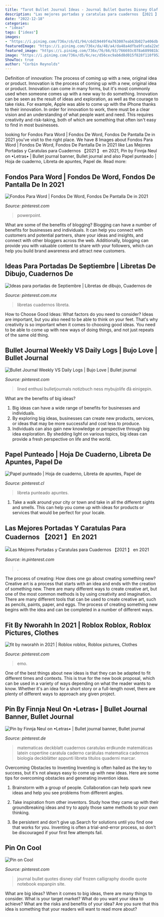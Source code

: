 ```yaml
---
title: "Tarot Bullet Journal Ideas - Journal Bullet Quotes Disney Olaf Frozen Calligraphy Doodle Quote Notebook Espanpin Site"
description: "Las mejores portadas y caratulas para cuadernos 【2021 】 en 2021"
date: "2022-12-18"
categories:
- "ideas"
tags: ["ideas"]
images:
- "https://i.pinimg.com/736x/c6/d1/94/c6d19449f4a763007eab63b027a406db.jpg"
featuredImage: "https://i.pinimg.com/736x/da/48/a4/da48a4dfba9fcada22e522ee4474bead.jpg"
featured_image: "https://i.pinimg.com/736x/76/66/93/766693c078a689981b39d923dbce6144.jpg"
image: "https://i.pinimg.com/736x/d5/6c/ec/d56cec9ab6d8d015f828f110f952e120.jpg"
ShowToc: true
author: "Corbin Reynolds"
---
```



Definition of innovation: The process of coming up with a new, original idea or product.
Innovation is the process of coming up with a new, original idea or product. Innovation can come in many forms, but it's most commonly used when someone comes up with a new way to do something. Innovation can be seen as the result of ideas and exploration, as well as the courage to take risks. For example, Apple was able to come up with the iPhone thanks to their innovation. In order for innovation to work, there must be a clear vision and an understanding of what people want and need. This requires creativity and risk-taking, both of which are something that often isn't easy to find in most businesses.

	

		
looking for Fondos Para Word | Fondos De Word, Fondos De Pantalla De in 2021 you've visit to the right place. We have 8 Images about Fondos Para Word | Fondos De Word, Fondos De Pantalla De in 2021 like Las Mejores Portadas y Caratulas para Cuadernos 【2021 】 en 2021, Pin by Finnja Neul on •Letras• | Bullet journal banner, Bullet journal and also Papel punteado | Hoja de cuaderno, Libreta de apuntes, Papel de. Read more:
		
    
## Fondos Para Word | Fondos De Word, Fondos De Pantalla De In 2021

<img loading=lazy src="https://i.pinimg.com/736x/c6/d1/94/c6d19449f4a763007eab63b027a406db.jpg" onerror="this.onerror=null;this.src='https://tse2.mm.bing.net/th?id=OIP.3psCnUlqne3qOt4ceoyTYwAAAA&amp;pid=15.1';" alt="Fondos Para Word | Fondos De Word, Fondos De Pantalla De in 2021">

_Source: pinterest.com_

>powerpoint. 

	

What are some of the benefits of blogging?
Blogging can have a number of benefits for businesses and individuals. It can help you connect with customers and potential partners, share your ideas and insights, and connect with other bloggers across the web. Additionally, blogging can provide you with valuable content to share with your followers, which can help you build brand awareness and attract new customers.

    
## Ideas Para Portadas De Septiembre | Libretas De Dibujo, Cuadernos De

<img loading=lazy src="https://i.pinimg.com/736x/15/83/40/15834078911e8dfc37fb1d57930fabd8.jpg" onerror="this.onerror=null;this.src='https://tse4.mm.bing.net/th?id=OIP.TJdh08Kc8-AtWxb-aiKLrgHaHa&amp;pid=15.1';" alt="Ideas para portadas de Septiembre | Libretas de dibujo, Cuadernos de">

_Source: pinterest.com.mx_

>libretas cuadernos libreta. 

	

How to Choose Good Ideas: What factors do you need to consider?
Ideas are important, but you also need to be able to think on your feet. That's why creativity is so important when it comes to choosing good ideas. You need to be able to come up with new ways of doing things, and not just repeats of the same old thing.

    
## Bullet Journal Weekly VS Daily Logs | Bujo Love | Bullet Journal

<img loading=lazy src="https://i.pinimg.com/736x/0c/12/58/0c125879300e5b494c0b4acfe84bc2c7.jpg" onerror="this.onerror=null;this.src='https://tse2.mm.bing.net/th?id=OIP.CnrMATrF45lxQmoGM7GT-AHaJ3&amp;pid=15.1';" alt="Bullet Journal Weekly VS Daily Logs | Bujo Love | Bullet journal">

_Source: pinterest.com_

>lined enthusi bulletjournals notizbuch ness mybujolife đã einigepin. 

	

What are the benefits of big ideas?
1. Big ideas can have a wide range of benefits for businesses and individuals. 
2. By exploring big ideas, businesses can create new products, services, or ideas that may be more successful and cost less to produce. 
3. Individuals can also gain new knowledge or perspective through big idea exploration. By shedding light on various topics, big ideas can provide a fresh perspective on life and the world.

    
## Papel Punteado | Hoja De Cuaderno, Libreta De Apuntes, Papel De

<img loading=lazy src="https://i.pinimg.com/736x/d5/6c/ec/d56cec9ab6d8d015f828f110f952e120.jpg" onerror="this.onerror=null;this.src='https://tse1.mm.bing.net/th?id=OIP.P21rEyFOXSDxfMs4q4Ry9wHaKd&amp;pid=15.1';" alt="Papel punteado | Hoja de cuaderno, Libreta de apuntes, Papel de">

_Source: pinterest.cl_

>libreta punteado apuntes. 

	

1. Take a walk around your city or town and take in all the different sights and smells. This can help you come up with ideas for products or services that would be perfect for your locale. 

    
## Las Mejores Portadas Y Caratulas Para Cuadernos 【2021 】 En 2021

<img loading=lazy src="https://i.pinimg.com/736x/1a/04/c9/1a04c9125463ddd844fdc75a61c89426.jpg" onerror="this.onerror=null;this.src='https://tse1.mm.bing.net/th?id=OIP.DJ-3bFkoMbWd2MBmniaFEgHaNK&amp;pid=15.1';" alt="Las Mejores Portadas y Caratulas para Cuadernos 【2021 】 en 2021">

_Source: in.pinterest.com_

>. 

	

The process of creating: How does one go about creating something new?
Creative art is a process that starts with an idea and ends with the creation of something new. There are many different ways to create creative art, but one of the most common methods is by using creativity and imagination. There are many different tools that can be used to create creative art, such as pencils, paints, paper, and eggs. The process of creating something new begins with the idea and can be completed in a number of different ways.

    
## Fit By Nworahh In 2021 | Roblox Roblox, Roblox Pictures, Clothes

<img loading=lazy src="https://i.pinimg.com/736x/82/08/fa/8208fa14bf11cc4b0cb54531ecefefb8.jpg" onerror="this.onerror=null;this.src='https://tse2.mm.bing.net/th?id=OIP.2E5KunStTMuhlngxfeYjdAHaQb&amp;pid=15.1';" alt="fit by nworahh in 2021 | Roblox roblox, Roblox pictures, Clothes">

_Source: pinterest.com_

>emo. 

	

One of the best things about new ideas is that they can be adapted to fit different times and contexts. This is true for the new book proposal, which can be used in a variety of ways depending on what the reader wants to know. Whether it's an idea for a short story or a full-length novel, there are plenty of different ways to approach any given project.

    
## Pin By Finnja Neul On •Letras• | Bullet Journal Banner, Bullet Journal

<img loading=lazy src="https://i.pinimg.com/736x/da/48/a4/da48a4dfba9fcada22e522ee4474bead.jpg" onerror="this.onerror=null;this.src='https://tse1.mm.bing.net/th?id=OIP.byg6vDpNaTEw-E9HbQTYfAHaO0&amp;pid=15.1';" alt="Pin by Finnja Neul on •Letras• | Bullet journal banner, Bullet journal">

_Source: pinterest.de_

>matematicas deckblatt cuadernos caratulas erdkunde matemáticas latein copertine caratula caderno carátulas matematica cadernos biologia deckblätter appunti libreta titulos quaderni marcar. 

	

Overcoming Obstacles to Inventing
Inventing is often hailed as the key to success, but it's not always easy to come up with new ideas. Here are some tips for overcoming obstacles and generating invention ideas.
1. Brainstorm with a group of people. Collaboration can help spark new ideas and help you see problems from different angles.

2. Take inspiration from other inventors. Study how they came up with their groundbreaking ideas and try to apply those same methods to your own thinking.

3. Be persistent and don't give up.Search for solutions until you find one that works for you. Inventing is often a trial-and-error process, so don't be discouraged if your first few attempts fail.

    
## Pin On Cool

<img loading=lazy src="https://i.pinimg.com/736x/76/66/93/766693c078a689981b39d923dbce6144.jpg" onerror="this.onerror=null;this.src='https://tse3.mm.bing.net/th?id=OIP.5Vo6imtDNaTW1ufBawaYLwHaJ3&amp;pid=15.1';" alt="Pin on Cool">

_Source: pinterest.com_

>journal bullet quotes disney olaf frozen calligraphy doodle quote notebook espanpin site. 

	

What are big ideas?
When it comes to big ideas, there are many things to consider. What is your target market? What do you want your idea to achieve? What are the risks and benefits of your idea? Are you sure that this idea is something that your readers will want to read more about?

